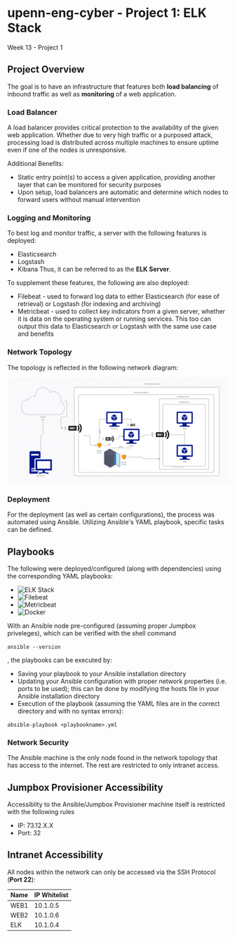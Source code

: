 
# upenn-eng-cyber - Project 1: ELK Stack
Week 13 - Project 1

## Project  Overview

The goal is to have an infrastructure that features both **load balancing** of inbound traffic as well as **monitoring** of a web application.

### Load Balancer
A load balancer provides critical protection to the availability of the given web application. Whether due to very high traffic or a purposed attack, processing load is distributed across multiple machines to ensure uptime even if one of the nodes is unresponsive.

Additional Benefits:
- Static entry point(s) to access a given application, providing another layer that can be monitored for security purposes
- Upon setup, load balancers are automatic and determine which nodes to forward users without manual intervention

### Logging and Monitoring
To best log and monitor traffic, a server with the following features is deployed:
- Elasticsearch
- Logstash
- Kibana
Thus, it can be referred to as the **ELK Server**.

To supplement these features, the following are also deployed:
- Filebeat - used to forward log data to either Elasticsearch (for ease of retrieval) or Logstash (for indexing and archiving)
- Metricbeat - used to collect key indicators from a given server, whether it is data on the operating system or running services. This too can output this data to Elasticsearch or Logstash with the same use case and benefits

### Network Topology

The topology is reflected in the following network diagram: 

![Net_Topology](img/topology.png)

### Deployment

For the deployment (as well as certain configurations), the process was automated using Ansible. Utilizing Ansible's YAML playbook, specific tasks can be defined.
## Playbooks
The following were deployed/configured (along with dependencies) using the corresponding YAML playbooks:

- ![ELK Stack](yaml/ELK.yaml)
- ![Filebeat](yaml/filebeat.yaml)
- ![Metricbeat](yaml/metricbeat.yaml)
- ![Docker](yaml/docker.yaml)

With an Ansible node pre-configured (assuming proper Jumpbox priveleges), which can be verified with the shell command
```
ansible --version
```
, the playbooks can be executed by:
- Saving your playbook to your Ansible installation directory
- Updating your Ansible configuration with proper network properties (i.e. ports to be used); this can be done by modifying the hosts file in your Ansible installation directory
- Execution of the playbook (assuming the YAML files are in the correct directory and with no syntax errors):
```
absible-playbook <playbookname>.yml
```

### Network Security
The Ansible machine is the only node found in the network topology that has access to the internet. The rest are restricted to only intranet access. 

## Jumpbox Provisioner Accessibility
Accessiblity to the Ansible/Jumpbox Provisioner machine itself is restricted with the following rules
- IP: 73.12.X.X
- Port: 32

## Intranet Accessibility
All nodes within the network can only be accessed via the SSH Protocol (**Port 22**):


| Name     | IP Whitelist        |
|----------|---------------------|
| WEB1     | 10.1.0.5            |
| WEB2     | 10.1.0.6            |
| ELK      | 10.1.0.4            |
